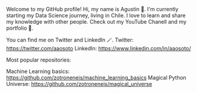 Welcome to my GitHub profile!
Hi, my name is Agustin 👋. I'm currently starting my Data Science journey, living in Chile. I love to learn and share my knowledge with other people. Check out my YouTube Chanell and my portfolio 🚀.

You can find me on Twitter and LinkedIn 🪄.
Twitter: https://twitter.com/aaosoto
LinkedIn: https://www.linkedin.com/in/aaosoto/

Most popular repositories:

Machine Learning basics: https://github.com/zotroneneis/machine_learning_basics
Magical Python Universe: https://github.com/zotroneneis/magical_universe

<!---
Aaosoto/Aaosoto is a ✨ special ✨ repository because its `README.md` (this file) appears on your GitHub profile.
You can click the Preview link to take a look at your changes.
--->
